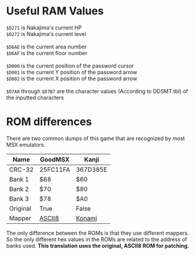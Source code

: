 # Useful RAM Values
`$D271` is Nakajima's current HP<br>
`$D272` is Nakajima's current level<br>
<br>
`$D6AE` is the current area number<br>
`$D6AF` is the current floor number<br>
<br>
`$D000` is the current position of the password cursor<br>
`$D001` is the current Y position of the password arrow<br>
`$D002` is the current X position of the password arrow<br>
<br>
`$D7A8` through `$D7B7` are the character values (According to DDSMT.tbl) of the inputted characters<br>

# ROM differences
There are two common dumps of this game that are recognized by most MSX emulators.

|Name|GoodMSX|Kanji|
| --- | --- | --- |
|CRC-32|25FC11FA|367D385E|
|Bank 1|$68|$60|
|Bank 2|$70|$80|
|Bank 3|$78|$A0|
|Original|True|False|
|Mapper|[ASCII8](https://www.msx.org/wiki/MegaROM_Mappers#ASCII8_.28ASCII.29)|[Konami](https://www.msx.org/wiki/MegaROM_Mappers#Konami.27s_MegaROMs_without_SCC)|

The only difference between the ROMs is that they use different mappers. So the only different hex values in the ROMs are related to the address of banks used.
**This translation uses the original, ASCII8 ROM for patching.**
